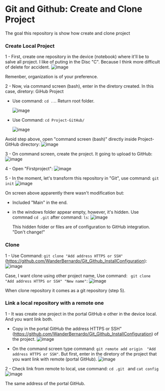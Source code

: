 # Git and Github: Create and Clone Project
The goal this repository is show how create and clone project


### Create Local Project

1 - First, create one repository in the device (notebook) where it'll be to salve all project. I like of puting in the Disc "C". Because I think more difficult of delete for accident.
![image](https://github.com/user-attachments/assets/8284d7f8-eb0b-42ed-9b72-626330f57252)

Remenber, organization is of your preference.

2 - Now, via command screen (bash), enter in the diretory created. In this case, diretory: GiHub Project

- Use command: ``` cd .. ```. Return root folder.
  
  ![image](https://github.com/user-attachments/assets/e909526f-bea1-49ab-a6f8-e47a5a3731e8)

- Use Command: ``` cd Project-GitHub/ ```

   ![image](https://github.com/user-attachments/assets/22ef9754-3507-4e55-a1b4-d72413b496a8)

Avoid step above, open "command screen (bash)" directly inside Project-GitHub directory:
![image](https://github.com/user-attachments/assets/4c342456-5c76-4564-b5ea-f21916e85293)

3 - On command screen, create the project. It going to upload to GitHub:
![image](https://github.com/user-attachments/assets/82dfb0de-e213-4c0c-bc59-5a3d4fe94955)

4 - Open "Firstproject":
![image](https://github.com/user-attachments/assets/f595ba92-4381-45ac-b690-18adfaf0b4c2)

5 - In the moment, let's transform this repository in "Git", use command: ``` git init ```
![image](https://github.com/user-attachments/assets/681e10ab-3149-4b87-9f02-e5f7efc41f22)

On screen above apparently there wasn't modification but:
- Included "Main" in the end.
- in the windows folder appear empty, however, it's hidden. Use commnad ``` cd .git ``` after command: ``` ls ```:
  ![image](https://github.com/user-attachments/assets/7f992828-0a6a-4d45-86ee-7934549a0f92)

  This hidden folder or files are of configuration to GitHub integration. "Don't change!"



### Clone

1 - Use Command: ``` git clone "Add address HTTPS or SSH" ``` (https://github.com/WanderBernardo/Git_Github_InstallConfiguration):
![image](https://github.com/user-attachments/assets/be80b417-5f8e-4814-8c54-58268bd96d0f)

Case, I want clone using other project name, Use command:  ``` git clone "Add address HTTPS or SSH" "New name"```:
![image](https://github.com/user-attachments/assets/8d71db47-fd8e-41cc-b54e-775993755b49)

When clone repository it comes as a git repository (step 5). 


### Link a local repository with a remote one

1 - It was create one project in the portal GitHub e other in the device local. And you want link both.

- Copy in the portal GitHub the address HTTPS or SSH" (https://github.com/WanderBernardo/Git_Github_InstallConfiguration) of the project.
  ![image](https://github.com/user-attachments/assets/42e108c4-21eb-411d-85d2-2e73975b6e5d)

- On the command screen type command: ``` git remote add origin  "Add address HTTPS or SSH" ```. But first, enter in the diretory of the project that you want link with remote (portal GitHub).
  ![image](https://github.com/user-attachments/assets/dcd0910e-7753-4035-91c4-0b474d5c9704)

2 - Check link from remote to local, use command: ``` cd .git  ``` and ``` cat config  ```
![image](https://github.com/user-attachments/assets/d1e5323d-41f4-4715-a599-b3120173711b)

The same address of the portal GitHub.
